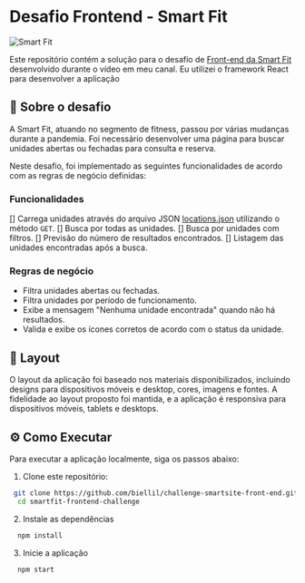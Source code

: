 # Desafio Frontend - Smart Fit

![Smart Fit](./src/assets/images/svg/logo.svg)

Este repositório contém a solução para o desafio de [Front-end da Smart Fit](https://github.com/bioritmo/front-end-code-challenge-smartsite/tree/master) desenvolvido durante o vídeo em meu canal. Eu utilizei o framework React para desenvolver a aplicação

## 📖 Sobre o desafio

A Smart Fit, atuando no segmento de fitness, passou por várias mudanças durante a pandemia. Foi necessário desenvolver uma página para buscar unidades abertas ou fechadas para consulta e reserva. 

Neste desafio, foi implementado as seguintes funcionalidades de acordo com as regras de negócio definidas:

### Funcionalidades
[] Carrega unidades através do arquivo JSON [locations.json](https://test-frontend-developer.s3.amazonaws.com/data/locations.json) utilizando o método `GET`.
[] Busca por todas as unidades.
[] Busca por unidades com filtros.
[] Previsão do número de resultados encontrados.
[] Listagem das unidades encontradas após a busca.

 ### Regras de negócio
- Filtra unidades abertas ou fechadas.
- Filtra unidades por período de funcionamento.
- Exibe a mensagem "Nenhuma unidade encontrada" quando não há resultados.
- Valida e exibe os ícones corretos de acordo com o status da unidade. 

## 🎨 Layout

O layout da aplicação foi baseado nos materiais disponibilizados, incluindo designs para dispositivos móveis e desktop, cores, imagens e fontes. A fidelidade ao layout proposto foi mantida, e a aplicação é responsiva para dispositivos móveis, tablets e desktops.

## ⚙️ Como Executar

Para executar a aplicação localmente, siga os passos abaixo:

1. Clone este repositório:

```bash
 git clone https://github.com/biellil/challenge-smartsite-front-end.git
  cd smartfit-frontend-challenge

```

2. Instale as dependências

```bash
  npm install
```

3. Inicie a aplicação

```bash
  npm start
```

